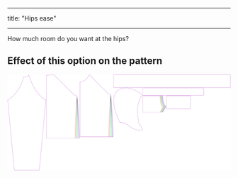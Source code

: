 - - -
title: "Hips ease"
- - -

How much room do you want at the hips?

## Effect of this option on the pattern

![This image shows the effect of this option by superimposing several variants that have a different value for this option](hugo_hipsease_sample.svg "Effect of this option on the pattern")
